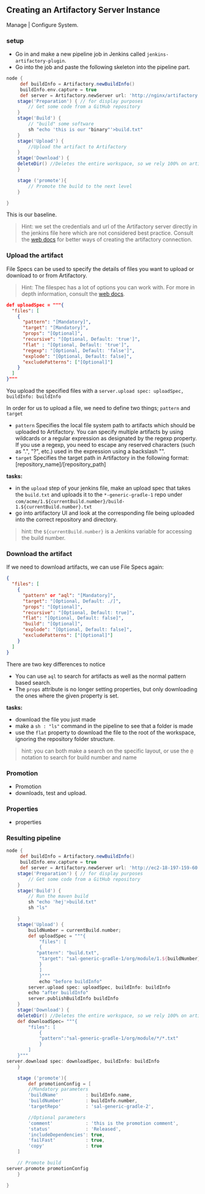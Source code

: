 
## Creating an Artifactory Server Instance
 Manage | Configure System.

### setup

* Go in and make a new pipeline job in Jenkins called `jenkins-artifactory-plugin`.
* Go into the job and paste the following skeleton into the pipeline part.

```groovy
node {
     def buildInfo = Artifactory.newBuildInfo()
     buildInfo.env.capture = true
     def server = Artifactory.newServer url: 'http://nginx/artifactory', username: 'admin', password: 'lkvmxxcv'
    stage('Preparation') { // for display purposes
        // Get some code from a GitHub repository
    }
    stage('Build') {
        // "build" some software
        sh "echo 'this is our "binary"'>build.txt"
    }
    stage('Upload') {
        //Upload the artifact to Artifactory
    }
    stage('Download') {
    deleteDir() //Deletes the entire workspace, so we rely 100% on artifactory
    }

    stage ('promote'){
        // Promote the build to the next level
    }

}
```

This is our baseline.

> Hint: we set the credentials and url of the Artifactory server directly in the jenkins file here which are not considered best practice. Consult the [web docs](https://www.jfrog.com/confluence/display/RTF/Working+With+Pipeline+Jobs+in+Jenkins) for better ways of creating the artifactory connection.


### Upload the artifact

File Specs can be used to specify the details of files you want to upload or download to or from Artifactory.

> Hint: The filespec has a lot of options you can work with. For more in depth information, consult the [web docs](https://www.jfrog.com/confluence/display/RTF/Using+File+Specs).

```json
def uploadSpec = """{
  "files": [
    {
      "pattern": "[Mandatory]",
      "target": "[Mandatory]",
      "props": "[Optional]",
      "recursive": "[Optional, Default: 'true']",
      "flat" : "[Optional, Default: 'true']",
      "regexp": "[Optional, Default: 'false']",
      "explode": "[Optional, Default: false]",
      "excludePatterns": ["[Optional]"]
    }
  ]
}"""
```

You upload the specified files with a `server.upload spec: uploadSpec, buildInfo: buildInfo`

In order for us to upload a file, we need to define two things; `pattern` and `target`

* `pattern` Specifies the local file system path to artifacts which should be uploaded to Artifactory. You can specify multiple artifacts by using wildcards or a regular expression as designated by the regexp property. If you use a regexp, you need to escape any reserved characters (such as ".", "?", etc.) used in the expression using a backslash "\".
* `target` Specifies the target path in Artifactory in the following format: [repository_name]/[repository_path]

**tasks:**

* in the `upload` step of your jenkins file, make an upload spec that takes the `build.txt` and uploads it to the `*-generic-gradle-1` repo under `com/acme/1.${currentBuild.number}/build-1.${currentBuild.number}.txt`
* go into artifactory UI and look at the corresponding file being uploaded into the correct repository and directory.

> hint: the `${currentBuild.number}` is a Jenkins variable for accessing the build number.

### Download the artifact

If we need to download artifacts, we can use File Specs again:

```json
{
  "files": [
    {
      "pattern" or "aql": "[Mandatory]",
      "target": "[Optional, Default: ./]",
      "props": "[Optional]",
      "recursive": "[Optional, Default: true]",
      "flat": "[Optional, Default: false]",
      "build": "[Optional]",
      "explode": "[Optional, Default: false]",
      "excludePatterns": ["[Optional]"]
    }
  ]
}
```

There are two key differences to notice

* You can use `aql` to search for artifacts as well as the normal pattern based search.
* The `props` attribute is no longer setting properties, but only downloading the ones where the given property is set.

**tasks:**

* download the file you just made
* make a `sh : "ls"` command in the pipeline to see that a folder is made
* use the `flat` property to download the file to the root of the workspace, ignoring the repository folder structure.

>hint: you can both make a search on the specific layout, or use the `@` notation to search for build number and name 

### Promotion

* Promotion
* downloads, test and upload.

### Properties

* properties

### Resulting pipeline
```groovy
node {
     def buildInfo = Artifactory.newBuildInfo()
     buildInfo.env.capture = true
     def server = Artifactory.newServer url: 'http://ec2-18-197-159-60.eu-central-1.compute.amazonaws.com:8081/artifactory', username: 'admin', password: 'orange'
    stage('Preparation') { // for display purposes
        // Get some code from a GitHub repository
    }
    stage('Build') {
        // Run the maven build
        sh "echo 'hej'>build.txt"
        sh "ls"

    }
    stage('Upload') {
        buildNumber = currentBuild.number;
        def uploadSpec = """{
            "files": [
            {
           "pattern": "build.txt",
            "target": "sal-generic-gradle-1/org/module/1.${buildNumber}/module-1.${buildNumber}.txt"
            }
            ]
            }"""
            echo "before buildInfo"
        server.upload spec: uploadSpec, buildInfo: buildInfo
        echo "after buildInfo"
        server.publishBuildInfo buildInfo
    }
    stage('Download') {
    deleteDir() //Deletes the entire workspace, so we rely 100% on artifactory
    def downloadSpec= """{
        "files": [
            {
            "pattern":"sal-generic-gradle-1/org/module/*/*.txt"
            }
        ]
    }"""
server.download spec: downloadSpec, buildInfo: buildInfo
    }

    stage ('promote'){
        def promotionConfig = [
        //Mandatory parameters
        'buildName'          : buildInfo.name,
        'buildNumber'        : buildInfo.number,
        'targetRepo'         : 'sal-generic-gradle-2',

        //Optional parameters
        'comment'            : 'this is the promotion comment',
        'status'             : 'Released',
        'includeDependencies': true,
        'failFast'           : true,
        'copy'               : true
    ]

    // Promote build
server.promote promotionConfig
    }

}
```